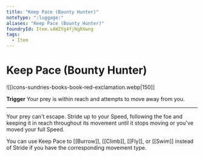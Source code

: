 ```yaml
---
title: "Keep Pace (Bounty Hunter)"
noteType: ":luggage:"
aliases: "Keep Pace (Bounty Hunter)"
foundryId: Item.sAWZYg4fjNgRXwng
tags:
  - Item
---
```


# Keep Pace (Bounty Hunter)
![[icons-sundries-books-book-red-exclamation.webp|150]]

**Trigger** Your prey is within reach and attempts to move away from you.

* * *

Your prey can't escape. Stride up to your Speed, following the foe and keeping it in reach throughout its movement until it stops moving or you've moved your full Speed.

You can use Keep Pace to [[Burrow]], [[Climb]], [[Fly]], or [[Swim]] instead of Stride if you have the corresponding movement type.
